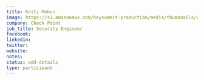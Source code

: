 ```yaml
---
title: Kriti Mohun
image: https://s3.amazonaws.com/heysummit-production/media/thumbnails/uploads/events/pre-summit-training-sessions/RjNjhLeMkezSpfjkxpjPWS_square_large.JPG
company: Check Point
job_title: Security Engineer
facebook:
linkedin:
twitter:
website:
notes:
status: add-details
type: participant
---
```



<!-- put more details about participant here -->